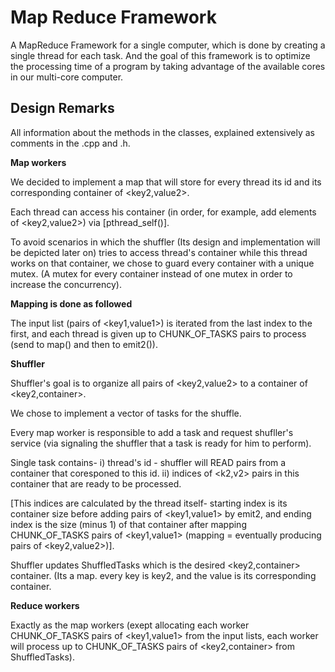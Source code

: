# Map Reduce Framework

A MapReduce Framework for a single computer, which is done by creating a single thread for each task. And the goal of this framework is to optimize the processing time of a program by taking advantage of the available cores in our multi-core computer.

## Design Remarks

All information about the methods in the classes, explained extensively as
comments in the .cpp and .h.

__Map workers__

We decided to implement a map that will store for every thread
its id and its corresponding container of <key2,value2>.

Each thread can access his container (in order, for example, add elements of
<key2,value2>) via [pthread_self()].

To avoid scenarios in which the shuffler (Its design and implementation will be
depicted later on) tries to access thread's container while this thread
works on that container, we chose to guard every container with a unique mutex.
(A mutex for every container instead of one mutex in order to increase the
concurrency).

__Mapping is done as followed__

The input list (pairs of <key1,value1>) is iterated from the last index to the
first, and each thread is given up to CHUNK_OF_TASKS pairs to process
(send to map() and then to emit2()).

__Shuffler__

Shuffler's goal is to organize all pairs of <key2,value2> to a container of
<key2,container<value2>>.

We chose to implement a vector of tasks for the shuffle.

Every map worker is responsible to add a task and request shufller's service
(via signaling the shuffler that a task is ready for him to perform).

Single task contains- i) thread's id - shuffler will READ pairs from a container
that coresponed to this id. ii) indices of <k2,v2> pairs in this container
that are ready to be processed. 

[This indices are calculated by the thread
itself- starting index is its container size before adding pairs of
<key1,value1> by emit2, and ending index is the size (minus 1) of that container
after mapping CHUNK_OF_TASKS pairs of <key1,value1> (mapping = eventually
producing pairs of <key2,value2>)].

Shuffler updates ShuffledTasks which is the desired <key2,container<value2>>
container. (Its a map. every key is key2, and the value is its corresponding
container<value2>.

__Reduce workers__

Exactly as the map workers (exept allocating each worker CHUNK_OF_TASKS pairs of
<key1,value1> from the input lists, each worker will process up to
CHUNK_OF_TASKS pairs of <key2,container<value2>> from ShuffledTasks).
